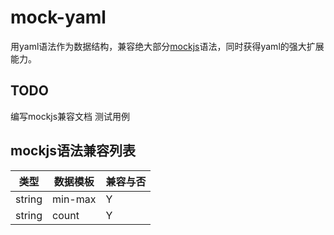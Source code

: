 # mock-yaml
用yaml语法作为数据结构，兼容绝大部分[mockjs](https://github.com/nuysoft/Mock)语法，同时获得yaml的强大扩展能力。

## TODO
编写mockjs兼容文档
测试用例

## mockjs语法兼容列表
|类型     | 数据模板 | 兼容与否|
|---------| ---------|---------|
|string   | min-max  |  Y      |
|string   | count    |  Y      |

